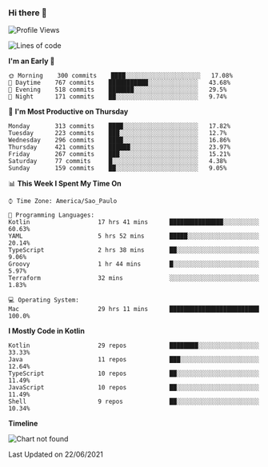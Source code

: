 ### Hi there 👋

<!--
**fernandonogueira/fernandonogueira** is a ✨ _special_ ✨ repository because its `README.md` (this file) appears on your GitHub profile.

Here are some ideas to get you started:

- 🔭 I’m currently working on ...
- 🌱 I’m currently learning ...
- 👯 I’m looking to collaborate on ...
- 🤔 I’m looking for help with ...
- 💬 Ask me about ...
- 📫 How to reach me: ...
- 😄 Pronouns: ...
- ⚡ Fun fact: ...
-->

<!--START_SECTION:waka-->
![Profile Views](http://img.shields.io/badge/Profile%20Views-3-blue)

![Lines of code](https://img.shields.io/badge/From%20Hello%20World%20I%27ve%20Written-570000%20lines%20of%20code-blue)

**I'm an Early 🐤** 

```text
🌞 Morning    300 commits    ████░░░░░░░░░░░░░░░░░░░░░   17.08% 
🌆 Daytime    767 commits    ███████████░░░░░░░░░░░░░░   43.68% 
🌃 Evening    518 commits    ███████░░░░░░░░░░░░░░░░░░   29.5% 
🌙 Night      171 commits    ██░░░░░░░░░░░░░░░░░░░░░░░   9.74%

```
📅 **I'm Most Productive on Thursday** 

```text
Monday       313 commits    ████░░░░░░░░░░░░░░░░░░░░░   17.82% 
Tuesday      223 commits    ███░░░░░░░░░░░░░░░░░░░░░░   12.7% 
Wednesday    296 commits    ████░░░░░░░░░░░░░░░░░░░░░   16.86% 
Thursday     421 commits    ██████░░░░░░░░░░░░░░░░░░░   23.97% 
Friday       267 commits    ███░░░░░░░░░░░░░░░░░░░░░░   15.21% 
Saturday     77 commits     █░░░░░░░░░░░░░░░░░░░░░░░░   4.38% 
Sunday       159 commits    ██░░░░░░░░░░░░░░░░░░░░░░░   9.05%

```


📊 **This Week I Spent My Time On** 

```text
⌚︎ Time Zone: America/Sao_Paulo

💬 Programming Languages: 
Kotlin                   17 hrs 41 mins      ███████████████░░░░░░░░░░   60.63% 
YAML                     5 hrs 52 mins       █████░░░░░░░░░░░░░░░░░░░░   20.14% 
TypeScript               2 hrs 38 mins       ██░░░░░░░░░░░░░░░░░░░░░░░   9.06% 
Groovy                   1 hr 44 mins        █░░░░░░░░░░░░░░░░░░░░░░░░   5.97% 
Terraform                32 mins             ░░░░░░░░░░░░░░░░░░░░░░░░░   1.83%

💻 Operating System: 
Mac                      29 hrs 11 mins      █████████████████████████   100.0%

```

**I Mostly Code in Kotlin** 

```text
Kotlin                   29 repos            ████████░░░░░░░░░░░░░░░░░   33.33% 
Java                     11 repos            ███░░░░░░░░░░░░░░░░░░░░░░   12.64% 
TypeScript               10 repos            ██░░░░░░░░░░░░░░░░░░░░░░░   11.49% 
JavaScript               10 repos            ██░░░░░░░░░░░░░░░░░░░░░░░   11.49% 
Shell                    9 repos             ██░░░░░░░░░░░░░░░░░░░░░░░   10.34%

```


**Timeline**

![Chart not found](https://raw.githubusercontent.com/fernandonogueira/fernandonogueira/master/charts/bar_graph.png) 


 Last Updated on 22/06/2021
<!--END_SECTION:waka-->
